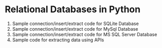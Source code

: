 # Relational Databases in Python

01. Sample connection/insert/extract code for SQLite Database
02. Sample connection/insert/extract code for MySql Database
03. Sample connection/insert/extract code for MS SQL Server Database
04. Sample code for extracting data using APIs
